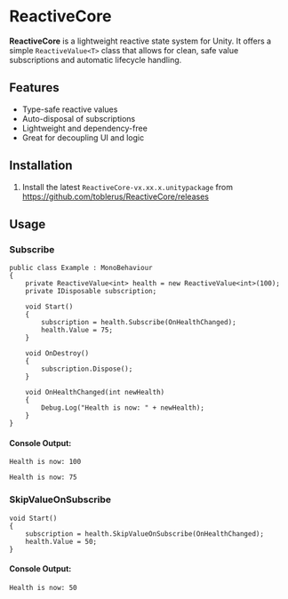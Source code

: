 # ReactiveCore

**ReactiveCore** is a lightweight reactive state system for Unity. It offers a simple `ReactiveValue<T>` class that allows for clean, safe value subscriptions and automatic lifecycle handling.

## Features

- Type-safe reactive values
- Auto-disposal of subscriptions
- Lightweight and dependency-free
- Great for decoupling UI and logic

## Installation

1. Install the latest `ReactiveCore-vx.xx.x.unitypackage` from https://github.com/toblerus/ReactiveCore/releases

## Usage
### Subscribe
```
public class Example : MonoBehaviour
{
    private ReactiveValue<int> health = new ReactiveValue<int>(100);
    private IDisposable subscription;

    void Start()
    {
        subscription = health.Subscribe(OnHealthChanged);
        health.Value = 75;
    }

    void OnDestroy()
    {
        subscription.Dispose();
    }

    void OnHealthChanged(int newHealth)
    {
        Debug.Log("Health is now: " + newHealth);
    }
}
```

#### Console Output:

```
Health is now: 100

Health is now: 75
```
### SkipValueOnSubscribe

```
void Start()
{
    subscription = health.SkipValueOnSubscribe(OnHealthChanged);
    health.Value = 50;
}
```

#### Console Output:

`Health is now: 50`
